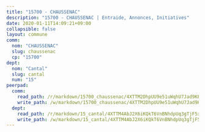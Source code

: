 ```yaml
---
title: "15700 - CHAUSSENAC"
description: "15700 - CHAUSSENAC | Entraide, Annonces, Initiatives"
date: 2020-01-11T14:09:21+09:00
collapsible: false
layout: commune
comm:
  nom: "CHAUSSENAC"
  slug: chaussenac
  cp: "15700"
dept:
  nom: "Cantal"
  slug: cantal
  num: "15"
peerpad:
  comm:
    read_path: /r/markdown/15700_chaussenac/4XTTM2DhpUU9e51uWqhU7Jad9KEMiCgFj4kdNxr3CuEXGbPy2
    write_path: /w/markdown/15700_chaussenac/4XTTM2DhpUU9e51uWqhU7Jad9KEMiCgFj4kdNxr3CuEXGbPy2-K3TgThXnEW6QLPq7QTXGktTwCLeo8VHsLetAphAQePyZ92RdSXgKguAsjaopsg29Fn3Jj8jgXqpe3QXaSFZVPjrXFwDX5ARgh7A61YAZiCSGPMGHW1wDBf8mxCqoX7VJNmEsVQ3z
  dept:
    read_path: /r/markdown/15_cantal/4XTTM4AbJ2X6iKQkT6VnBNhdpUq3gTjF5xvzeLXgyMbip7oZi
    write_path: /w/markdown/15_cantal/4XTTM4AbJ2X6iKQkT6VnBNhdpUq3gTjF5xvzeLXgyMbip7oZi-K3TgUzLxcVoV3Spfk4WRRT7ns4FZHP5DRn3T5Xt1HAMNkCgdMWpswwmyZFy1f4TzqjHqM6bwRLmH4WDVWsNZdM34scPnnmiNG41mKcAmEspoSpDYQr7FHqoFAfy15CJrkSEmsoqS
---
```


